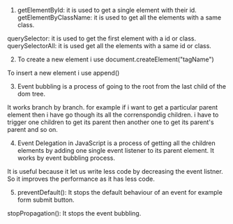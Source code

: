 1. getElementById: it is used to get a single element with their id.
getElementByClassName: it is used to get all the elements with a same class.

querySelector: it is used to get the first element with a id or class.
querySelectorAll: it is used get all the elements with a same id or class.


2. To create a new element i use document.createElement("tagName")

To insert a new element i use append()


3. Event bubbling is a process of going to the root from the last child of the dom tree.

It works branch by branch. for example if i want to get a particular parent element then i have go though its all the correnspondig children. i have to trigger one children to get its parent then another one to get its parent's parent and so on.


4. Event Delegation in JavaScript is a process of getting all the children elements by adding one single event listener to its parent element. It works by event bubbling process.

It is useful because it let us write less code by decreasing the event listner. So it improves the performance as it has less code.


5. preventDefault(): It stops the default behaviour of an event for example form submit button.

stopPropagation():  It stops the event bubbling.